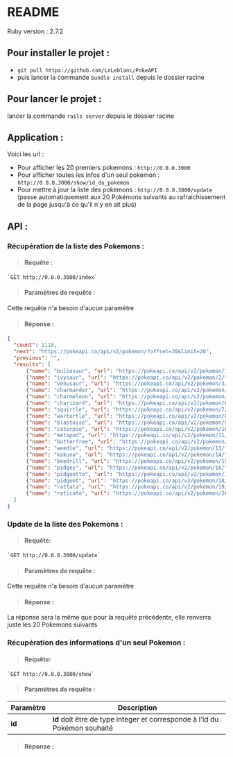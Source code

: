 # README

Ruby version : 2.7.2

## Pour installer le projet : 
- ```git pull https://github.com/LnLeblanc/PokeAPI``` 
- puis lancer la commande ```bundle install``` depuis le dossier racine


## Pour lancer le projet : 
lancer la commande ```rails server``` depuis le dossier racine


## Application : 
Voici les url :
- Pour afficher les 20 premiers pokemons : ```http://0.0.0.3000```
- Pour afficher toutes les infos d'un seul pokemon : ```http://0.0.0.3000/show/id_du_pokemon```
- Pour mettre à jour la liste des pokemons : ```http://0.0.0.3000/update``` 
(passe automatiquement aux 20 Pokémons suivants au rafraichissement de la page jusqu'à ce qu'il n'y en ait plus)


## API :

### Récupération de la liste des Pokemons : 

> #### Requête : 
```
`GET http://0.0.0.3000/index`
```

> #### Paramètres de requête : 
Cette requête n'a besoin d'aucun paramètre

> #### Réponse : 
```json
{
  "count": 1118,
  "next": "https://pokeapi.co/api/v2/pokemon/?offset=20&limit=20",
  "previous": "",
  "results": [
      {"name": "bulbasaur", "url": "https://pokeapi.co/api/v2/pokemon/1/"},
      {"name": "ivysaur", "url": "https://pokeapi.co/api/v2/pokemon/2/"},
      {"name": "venusaur", "url": "https://pokeapi.co/api/v2/pokemon/3/"},
      {"name": "charmander", "url": "https://pokeapi.co/api/v2/pokemon/4/"},
      {"name": "charmeleon", "url": "https://pokeapi.co/api/v2/pokemon/5/"},
      {"name": "charizard", "url": "https://pokeapi.co/api/v2/pokemon/6/"},
      {"name": "squirtle", "url": "https://pokeapi.co/api/v2/pokemon/7/"},
      {"name": "wartortle", "url": "https://pokeapi.co/api/v2/pokemon/8/"},
      {"name": "blastoise", "url": "https://pokeapi.co/api/v2/pokemon/9/"},
      {"name": "caterpie", "url": "https://pokeapi.co/api/v2/pokemon/10/"},
      {"name": "metapod", "url": "https://pokeapi.co/api/v2/pokemon/11/"},
      {"name": "butterfree", "url": "https://pokeapi.co/api/v2/pokemon/12/"},
      {"name": "weedle", "url": "https://pokeapi.co/api/v2/pokemon/13/"},
      {"name": "kakuna", "url": "https://pokeapi.co/api/v2/pokemon/14/"},
      {"name": "beedrill", "url": "https://pokeapi.co/api/v2/pokemon/15/"},
      {"name": "pidgey", "url": "https://pokeapi.co/api/v2/pokemon/16/"},
      {"name": "pidgeotto", "url": "https://pokeapi.co/api/v2/pokemon/17/"},
      {"name": "pidgeot", "url": "https://pokeapi.co/api/v2/pokemon/18/"},
      {"name": "rattata", "url": "https://pokeapi.co/api/v2/pokemon/19/"},
      {"name": "raticate", "url": "https://pokeapi.co/api/v2/pokemon/20/"}
  ]
}
```

### Update de la liste des Pokemons : 

> #### Requête:
``` 
`GET http://0.0.0.3000/update`
```

> #### Paramètres de requête : 
Cette requête n'a besoin d'aucun paramètre

> #### Réponse : 
La réponse sera la même que pour la requête précédente, elle renverra juste les 20 Pokemons suivants


### Récupération des informations d'un seul Pokemon : 

> #### Requête:
```
`GET http://0.0.0.3000/show`
```

> #### Paramètres de requête :
Paramètre | Description
------- | -------
**id** | **id** doit être de type integer et corresponde à l'id du Pokémon souhaité

> #### Réponse : 
```json

```
